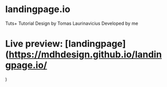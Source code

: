 # landingpage.io

Tuts+ Tutorial
Design by Tomas Laurinavicius
Developed by me

# Live preview: [landingpage](https://mdhdesign.github.io/landingpage.io/
) 
